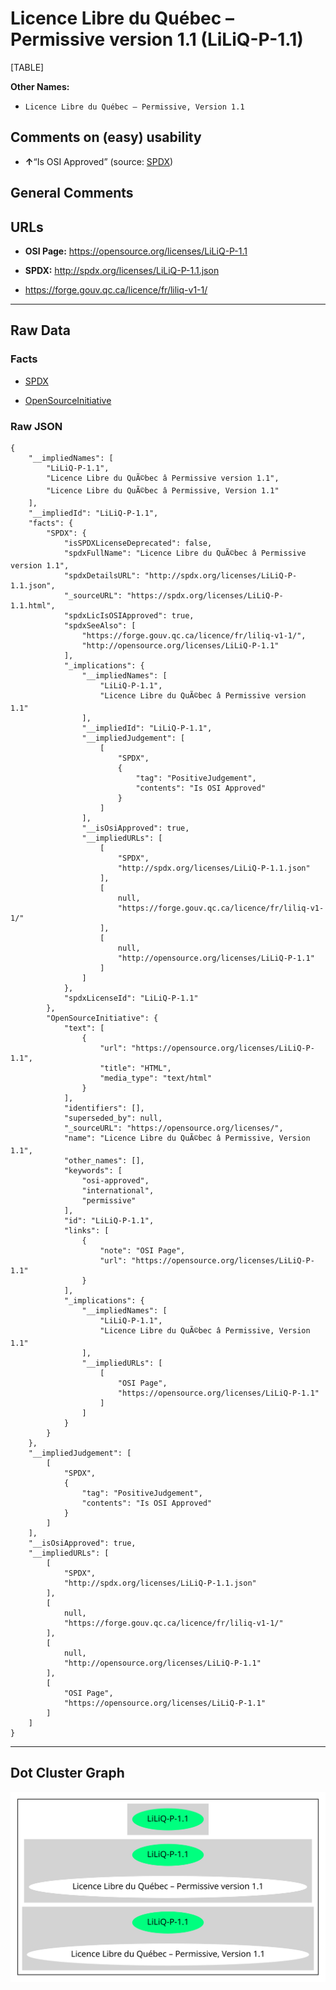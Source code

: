 Licence Libre du Québec – Permissive version 1.1 (LiLiQ-P-1.1)
==============================================================

[TABLE]

**Other Names:**

-   `Licence Libre du Québec – Permissive, Version 1.1`

Comments on (easy) usability
----------------------------

-   **↑**“Is OSI Approved” (source:
    [SPDX](https://spdx.org/licenses/LiLiQ-P-1.1.html "SPDX"))

General Comments
----------------

URLs
----

-   **OSI Page:** https://opensource.org/licenses/LiLiQ-P-1.1

-   **SPDX:** http://spdx.org/licenses/LiLiQ-P-1.1.json

-   https://forge.gouv.qc.ca/licence/fr/liliq-v1-1/

------------------------------------------------------------------------

Raw Data
--------

### Facts

-   [SPDX](https://spdx.org/licenses/LiLiQ-P-1.1.html "SPDX")

-   [OpenSourceInitiative](https://opensource.org/licenses/ "OpenSourceInitiative")

### Raw JSON

    {
        "__impliedNames": [
            "LiLiQ-P-1.1",
            "Licence Libre du QuÃ©bec â Permissive version 1.1",
            "Licence Libre du QuÃ©bec â Permissive, Version 1.1"
        ],
        "__impliedId": "LiLiQ-P-1.1",
        "facts": {
            "SPDX": {
                "isSPDXLicenseDeprecated": false,
                "spdxFullName": "Licence Libre du QuÃ©bec â Permissive version 1.1",
                "spdxDetailsURL": "http://spdx.org/licenses/LiLiQ-P-1.1.json",
                "_sourceURL": "https://spdx.org/licenses/LiLiQ-P-1.1.html",
                "spdxLicIsOSIApproved": true,
                "spdxSeeAlso": [
                    "https://forge.gouv.qc.ca/licence/fr/liliq-v1-1/",
                    "http://opensource.org/licenses/LiLiQ-P-1.1"
                ],
                "_implications": {
                    "__impliedNames": [
                        "LiLiQ-P-1.1",
                        "Licence Libre du QuÃ©bec â Permissive version 1.1"
                    ],
                    "__impliedId": "LiLiQ-P-1.1",
                    "__impliedJudgement": [
                        [
                            "SPDX",
                            {
                                "tag": "PositiveJudgement",
                                "contents": "Is OSI Approved"
                            }
                        ]
                    ],
                    "__isOsiApproved": true,
                    "__impliedURLs": [
                        [
                            "SPDX",
                            "http://spdx.org/licenses/LiLiQ-P-1.1.json"
                        ],
                        [
                            null,
                            "https://forge.gouv.qc.ca/licence/fr/liliq-v1-1/"
                        ],
                        [
                            null,
                            "http://opensource.org/licenses/LiLiQ-P-1.1"
                        ]
                    ]
                },
                "spdxLicenseId": "LiLiQ-P-1.1"
            },
            "OpenSourceInitiative": {
                "text": [
                    {
                        "url": "https://opensource.org/licenses/LiLiQ-P-1.1",
                        "title": "HTML",
                        "media_type": "text/html"
                    }
                ],
                "identifiers": [],
                "superseded_by": null,
                "_sourceURL": "https://opensource.org/licenses/",
                "name": "Licence Libre du QuÃ©bec â Permissive, Version 1.1",
                "other_names": [],
                "keywords": [
                    "osi-approved",
                    "international",
                    "permissive"
                ],
                "id": "LiLiQ-P-1.1",
                "links": [
                    {
                        "note": "OSI Page",
                        "url": "https://opensource.org/licenses/LiLiQ-P-1.1"
                    }
                ],
                "_implications": {
                    "__impliedNames": [
                        "LiLiQ-P-1.1",
                        "Licence Libre du QuÃ©bec â Permissive, Version 1.1"
                    ],
                    "__impliedURLs": [
                        [
                            "OSI Page",
                            "https://opensource.org/licenses/LiLiQ-P-1.1"
                        ]
                    ]
                }
            }
        },
        "__impliedJudgement": [
            [
                "SPDX",
                {
                    "tag": "PositiveJudgement",
                    "contents": "Is OSI Approved"
                }
            ]
        ],
        "__isOsiApproved": true,
        "__impliedURLs": [
            [
                "SPDX",
                "http://spdx.org/licenses/LiLiQ-P-1.1.json"
            ],
            [
                null,
                "https://forge.gouv.qc.ca/licence/fr/liliq-v1-1/"
            ],
            [
                null,
                "http://opensource.org/licenses/LiLiQ-P-1.1"
            ],
            [
                "OSI Page",
                "https://opensource.org/licenses/LiLiQ-P-1.1"
            ]
        ]
    }

------------------------------------------------------------------------

Dot Cluster Graph
-----------------

![](../dot/LiLiQ-P-1.1.svg "dot")